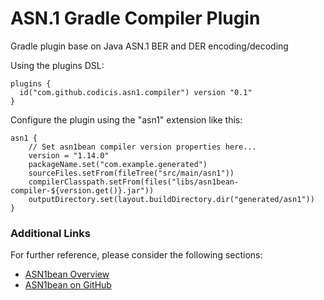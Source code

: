 # ASN.1 Gradle Compiler Plugin
Gradle plugin base on Java ASN.1 BER and DER encoding/decoding

Using the plugins DSL:
```
plugins {
  id("com.github.codicis.asn1.compiler") version "0.1"
}
````

Configure the plugin using the "asn1" extension like this:
````
asn1 {
    // Set asn1bean compiler version properties here...
    version = "1.14.0"
    packageName.set("com.example.generated")
    sourceFiles.setFrom(fileTree("src/main/asn1"))
    compilerClasspath.setFrom(files("libs/asn1bean-compiler-${version.get()}.jar"))
    outputDirectory.set(layout.buildDirectory.dir("generated/asn1"))
}
````

### Additional Links
For further reference, please consider the following sections:
* [ASN1bean Overview](https://www.beanit.com/asn1/)
* [ASN1bean on GitHub](https://github.com/beanit/asn1bean)
